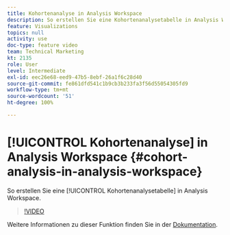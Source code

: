 ```yaml
---
title: Kohortenanalyse in Analysis Workspace
description: So erstellen Sie eine Kohortenanalysetabelle in Analysis Workspace.
feature: Visualizations
topics: null
activity: use
doc-type: feature video
team: Technical Marketing
kt: 2135
role: User
level: Intermediate
exl-id: eec26e68-eed9-47b5-8ebf-26a1f6c28d40
source-git-commit: fe861dfd541c1b9cb3b233fa3f56d55054305fd9
workflow-type: tm+mt
source-wordcount: '51'
ht-degree: 100%

---
```


# [!UICONTROL Kohortenanalyse] in Analysis Workspace {#cohort-analysis-in-analysis-workspace}

So erstellen Sie eine [!UICONTROL Kohortenanalysetabelle] in Analysis Workspace.

>[!VIDEO](https://video.tv.adobe.com/v/23990/?quality=12)

Weitere Informationen zu dieser Funktion finden Sie in der [Dokumentation](https://experienceleague.adobe.com/docs/analytics/analyze/analysis-workspace/visualizations/cohort-table/cohort-analysis.html?lang=de).
